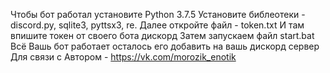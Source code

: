 Чтобы бот работал
установите Python 3.7.5
Установите библеотеки - discord.py, sqlite3, pyttsx3, re.
Далее откройте файл - token.txt  И там впишите токен от своего бота дискорд
Затем запускаем файл start.bat
Всё Вашь бот работает осталось его добавить на вашь дискорд сервер
Для связи с Автором - https://vk.com/morozik_enotik
